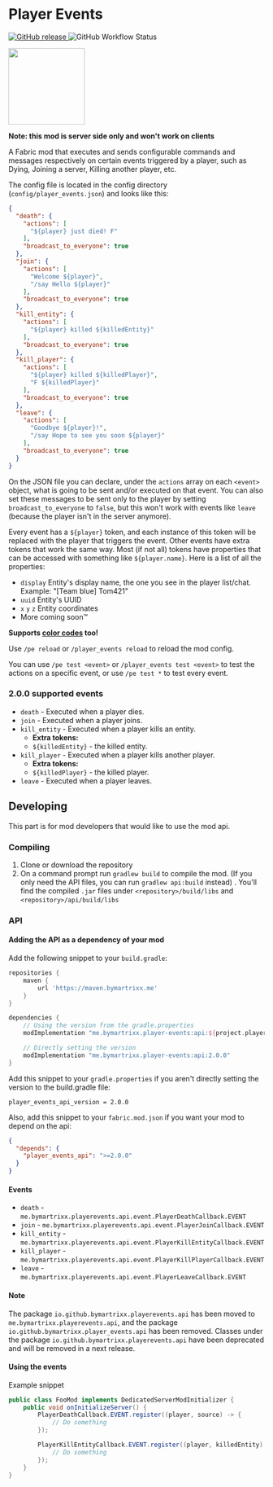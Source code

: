 # Player Events

[ ![GitHub release](https://img.shields.io/github/v/release/ByMartrixx/player-events) ](https://github.com/ByMartrixx/player-events/releases/latest)
![GitHub Workflow Status](https://img.shields.io/github/workflow/status/ByMartrixx/player-events/build)

<a href='https://www.curseforge.com/minecraft/mc-mods/fabric-api'><img src='https://i.imgur.com/Ol1Tcf8.png' width="150"></a>

**Note: this mod is server side only and won't work on clients**

A Fabric mod that executes and sends configurable commands and messages respectively on certain
events triggered by a player, such as Dying, Joining a server, Killing another player, etc.

The config file is located in the config directory (`config/player_events.json`) and looks like this:

```JSON
{
  "death": {
    "actions": [
      "${player} just died! F"
    ],
    "broadcast_to_everyone": true
  },
  "join": {
    "actions": [
      "Welcome ${player}",
      "/say Hello ${player}"
    ],
    "broadcast_to_everyone": true
  },
  "kill_entity": {
    "actions": [
      "${player} killed ${killedEntity}"
    ],
    "broadcast_to_everyone": true
  },
  "kill_player": {
    "actions": [
      "${player} killed ${killedPlayer}",
      "F ${killedPlayer}"
    ],
    "broadcast_to_everyone": true
  },
  "leave": {
    "actions": [
      "Goodbye ${player}!",
      "/say Hope to see you soon ${player}"
    ],
    "broadcast_to_everyone": true
  }
}
```

On the JSON file you can declare, under the `actions` array on each `<event>` object, what is going
to be sent and/or executed on that event. You can also set these messages to be sent only to the
player by setting `broadcast_to_everyone` to `false`, but this won't work with events like `leave`
(because the player isn't in the server anymore).

Every event has a `${player}` token, and each instance of this token will be replaced with the player
that triggers the event. Other events have extra tokens that work the same way.
Most (if not all) tokens have properties that can be accessed with something like `${player.name}`.
Here is a list of all the properties:
- `display`
  Entity's display name, the one you see in the player list/chat. Example: "[Team blue] Tom421"
- `uuid`
  Entity's UUID
- `x` `y` `z`
  Entity coordinates
- More coming soon™

**Supports [color codes](https://minecraft.gamepedia.com/Formatting_codes#Color_codes) too!**

Use `/pe reload` or `/player_events reload` to reload the mod config.

You can use `/pe test <event>` or `/player_events test <event>` to test the actions on a specific
event, or use `/pe test *` to test every event.

### 2.0.0 supported events
* `death` - Executed when a player dies.
* `join` - Executed when a player joins.
* `kill_entity` - Executed when a player kills an entity. 
  * **Extra tokens:**
  * `${killedEntity}` - the killed entity.
* `kill_player` - Executed when a player kills another player.
  * **Extra tokens:**
  * `${killedPlayer}` - the killed player.
* `leave` - Executed when a player leaves.

## Developing
This part is for mod developers that would like to use the mod api.

### Compiling

1. Clone or download the repository
2. On a command prompt run `gradlew build` to compile the mod. (If you only need the API files,
   you can run `gradlew api:build` instead) . You'll find the compiled `.jar` files under
   `<repository>/build/libs` and `<repository>/api/build/libs`

### API
#### Adding the API as a dependency of your mod
Add the following snippet to your `build.gradle`:
```groovy
repositories {
    maven {
        url 'https://maven.bymartrixx.me'    
    }
}

dependencies {
    // Using the version from the gradle.properties
    modImplementation "me.bymartrixx.player-events:api:${project.player_events_api_version}"

    // Directly setting the version
    modImplementation "me.bymartrixx.player-events:api:2.0.0"
}
```
Add this snippet to your `gradle.properties` if you aren't directly setting the version to the build.gradle file:
```properties
player_events_api_version = 2.0.0
```

Also, add this snippet to your `fabric.mod.json` if you want your mod to depend on the api:
```json
{
  "depends": {
    "player_events_api": ">=2.0.0"
  }
}
```

#### Events
* `death` - `me.bymartrixx.playerevents.api.event.PlayerDeathCallback.EVENT`
* `join` - `me.bymartrixx.playerevents.api.event.PlayerJoinCallback.EVENT`
* `kill_entity` - `me.bymartrixx.playerevents.api.event.PlayerKillEntityCallback.EVENT`
* `kill_player` - `me.bymartrixx.playerevents.api.event.PlayerKillPlayerCallback.EVENT`
* `leave` - `me.bymartrixx.playerevents.api.event.PlayerLeaveCallback.EVENT`

#### Note
The package `io.github.bymartrixx.playerevents.api` has been moved to `me.bymartrixx.playerevents.api`,
and the package `io.github.bymartrixx.player_events.api` has been removed. Classes under the package
`io.github.bymartrixx.playerevents.api` have been deprecated and will be removed in a next release.

#### Using the events
Example snippet
```java
public class FooMod implements DedicatedServerModInitializer {
    public void onInitializeServer() {
        PlayerDeathCallback.EVENT.register((player, source) -> {
            // Do something
        });

        PlayerKillEntityCallback.EVENT.register((player, killedEntity) -> {
            // Do something
        });
    }
}
```
